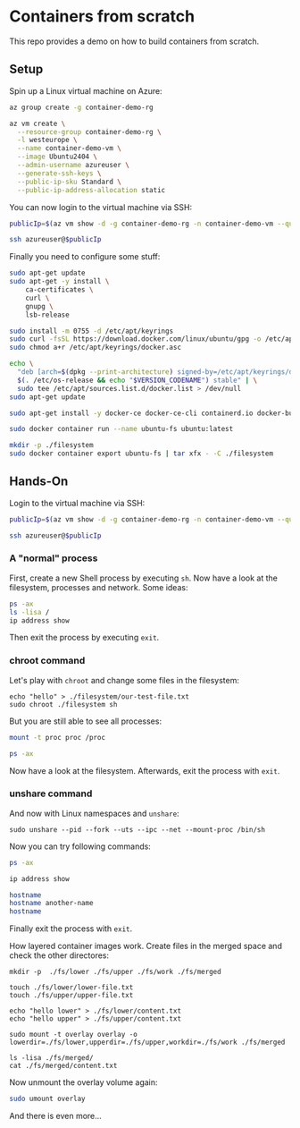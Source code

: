 # Containers from scratch

This repo provides a demo on how to build containers from scratch.

## Setup

Spin up a Linux virtual machine on Azure:

```bash
az group create -g container-demo-rg

az vm create \
  --resource-group container-demo-rg \
  -l westeurope \
  --name container-demo-vm \
  --image Ubuntu2404 \
  --admin-username azureuser \
  --generate-ssh-keys \
  --public-ip-sku Standard \
  --public-ip-address-allocation static
```

You can now login to the virtual machine via SSH:

```bash
publicIp=$(az vm show -d -g container-demo-rg -n container-demo-vm --query publicIps -o tsv)

ssh azureuser@$publicIp
```

Finally you need to configure some stuff:

```bash
sudo apt-get update
sudo apt-get -y install \
    ca-certificates \
    curl \
    gnupg \
    lsb-release

sudo install -m 0755 -d /etc/apt/keyrings
sudo curl -fsSL https://download.docker.com/linux/ubuntu/gpg -o /etc/apt/keyrings/docker.asc
sudo chmod a+r /etc/apt/keyrings/docker.asc

echo \
  "deb [arch=$(dpkg --print-architecture) signed-by=/etc/apt/keyrings/docker.asc] https://download.docker.com/linux/ubuntu \
  $(. /etc/os-release && echo "$VERSION_CODENAME") stable" | \
  sudo tee /etc/apt/sources.list.d/docker.list > /dev/null
sudo apt-get update

sudo apt-get install -y docker-ce docker-ce-cli containerd.io docker-buildx-plugin docker-compose-plugin

sudo docker container run --name ubuntu-fs ubuntu:latest

mkdir -p ./filesystem
sudo docker container export ubuntu-fs | tar xfx - -C ./filesystem
```

## Hands-On

Login to the virtual machine via SSH:

```bash
publicIp=$(az vm show -d -g container-demo-rg -n container-demo-vm --query publicIps -o tsv)

ssh azureuser@$publicIp
```

### A "normal" process

First, create a new Shell process by executing `sh`. Now have a look at the filesystem, processes and network. Some ideas:

```bash
ps -ax
ls -lisa /
ip address show
```

Then exit the process by executing `exit`.

### chroot command

Let's play with `chroot` and change some files in the filesystem:
```
echo "hello" > ./filesystem/our-test-file.txt
sudo chroot ./filesystem sh
```

But you are still able to see all processes:

```bash
mount -t proc proc /proc

ps -ax
```

Now have a look at the filesystem. Afterwards, exit the process with `exit`.

### unshare command

And now with Linux namespaces and `unshare`:
```
sudo unshare --pid --fork --uts --ipc --net --mount-proc /bin/sh
```

Now you can try following commands:

```bash
ps -ax

ip address show

hostname
hostname another-name
hostname
```

Finally exit the process with `exit`.

How layered container images work. Create files in the merged space and check the other directores:
```
mkdir -p  ./fs/lower ./fs/upper ./fs/work ./fs/merged

touch ./fs/lower/lower-file.txt
touch ./fs/upper/upper-file.txt

echo "hello lower" > ./fs/lower/content.txt
echo "hello upper" > ./fs/upper/content.txt

sudo mount -t overlay overlay -o lowerdir=./fs/lower,upperdir=./fs/upper,workdir=./fs/work ./fs/merged

ls -lisa ./fs/merged/
cat ./fs/merged/content.txt
```

Now unmount the overlay volume again:

```bash
sudo umount overlay
```

And there is even more...

